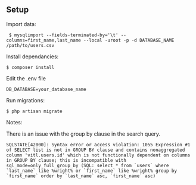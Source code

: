 ## Setup

Import data:

``` $ mysqlimport --fields-terminated-by='\t' --columns=first_name,last_name --local -uroot -p -d DATABASE_NAME /path/to/users.csv```

Install dependancies:

``` $ composer install ```

Edit the .env file

``` DB_DATABASE=your_database_name ```

Run migrations:

``` $ php artisan migrate ```

Notes:

There is an issue with the group by clause in the search query.

``` SQLSTATE[42000]: Syntax error or access violation: 1055 Expression #1 of SELECT list is not in GROUP BY clause and contains nonaggregated column 'vitl.users.id' which is not functionally dependent on columns in GROUP BY clause; this is incompatible with sql_mode=only_full_group_by (SQL: select * from `users` where `last_name` like %wright% or `first_name` like %wright% group by `first_name` order by `last_name` asc, `first_name` asc) ```
